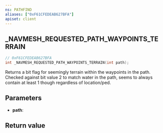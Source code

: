 ```yaml
---
ns: PATHFIND
aliases: ["0xF61CFEDEAB627BFA"]
apiset: client
---
```

## _NAVMESH_REQUESTED_PATH_WAYPOINTS_TERRAIN

```c
// 0xF61CFEDEAB627BFA
int _NAVMESH_REQUESTED_PATH_WAYPOINTS_TERRAIN(int path);
```

Returns a bit flag for seemingly terrain within the waypoints in the path. Checked against bit value 2 to match water in the path, seems to always contain at least 1 though regardless of location/ped.

## Parameters
* **path**:

## Return value

